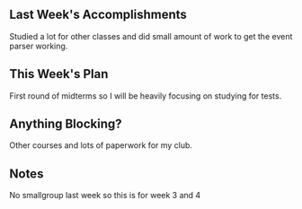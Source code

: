 ## Last Week's Accomplishments
Studied a lot for other classes and did small amount of work to get the event
parser working.

## This Week's Plan
First round of midterms so I will be heavily focusing on studying for tests.

## Anything Blocking?
Other courses and lots of paperwork for my club.

## Notes
No smallgroup last week so this is for week 3 and 4

